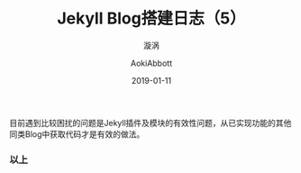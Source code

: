 ﻿---
layout:     post
title:      "Jekyll Blog搭建日志（5）"
subtitle:   "漩涡"
date:       2019-01-11
author:     "AokiAbbott"
header-img: "img/post-bg-2015.jpg"
tags:
   - Jekyll 
   - 技术日志
---

目前遇到比较困扰的问题是Jekyll插件及模块的有效性问题，从已实现功能的其他同类Blog中获取代码才是有效的做法。
	
### 以上 